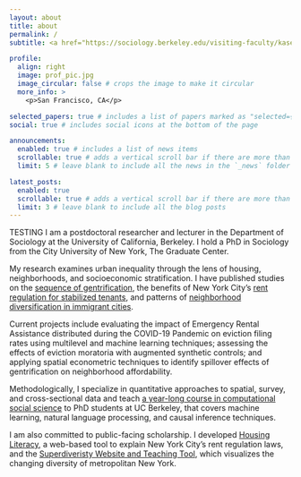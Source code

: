 ```yaml
---
layout: about
title: about
permalink: /
subtitle: <a href="https://sociology.berkeley.edu/visiting-faculty/kasey-zapatka" target="_blank">Postdoctoral Researcher and Lecturer,</a> University of California, Berkeley

profile:
  align: right
  image: prof_pic.jpg
  image_circular: false # crops the image to make it circular
  more_info: >
    <p>San Francisco, CA</p>

selected_papers: true # includes a list of papers marked as "selected={true}"
social: true # includes social icons at the bottom of the page

announcements:
  enabled: true # includes a list of news items
  scrollable: true # adds a vertical scroll bar if there are more than 3 news items
  limit: 5 # leave blank to include all the news in the `_news` folder

latest_posts:
  enabled: true
  scrollable: true # adds a vertical scroll bar if there are more than 3 new posts items
  limit: 3 # leave blank to include all the blog posts
---
```


TESTING I am a postdoctoral researcher and lecturer in the Department of Sociology at the University of California, Berkeley. I hold a PhD in Sociology from the City University of New York, The Graduate Center.

My research examines urban inequality through the lens of housing, neighborhoods, and socioeconomic stratification. I have published studies on the [sequence of gentrification](https://journals.sagepub.com/doi/10.1177/0042098020940596), the benefits of New York City’s [rent regulation for stabilized tenants](https://journals.sagepub.com/doi/10.1177/15356841221123762), and patterns of [neighborhood diversification in immigrant cities](https://www.kaseyzapatka.com/publication/russell-sage/).

Current projects include evaluating the impact of Emergency Rental Assistance distributed during the COVID-19 Pandemic on eviction filing rates using multilevel and machine learning techniques; assessing the effects of eviction moratoria with augmented synthetic controls; and applying spatial econometric techniques to identify spillover effects of gentrification on neighborhood affordability. 

Methodologically, I specialize in quantitative approaches to spatial, survey, and cross-sectional data and teach [a year-long course in computational social science](https://github.com/kaseyzapatka/Computational-Social-Science-Training-Program) to PhD students at UC Berkeley, that covers machine learning, natural language processing, and causal inference techniques.

I am also committed to public-facing scholarship. I developed [Housing Literacy](https://housingliteracynyc.org), a web-based tool to explain New York City’s rent regulation laws, and the [Superdiveristy Website and Teaching Tool](http://www.superdiv-newyork.mmg.mpg.de/#newyork-intro?bubble;filter:Total%20population?map;variables:0,0;mode:traditional?treePermanent;year:2012;category:Family?treeTemporary;year:2012;category:Students?sankey;year:2018?dashboard;filters:Total%20-%20Sex,Total%20-%20Age%2018%20to%2065,Total%20-%20Race-ethnicity,Total%20-%20Immigrant%20cohort,Total%20-%20NYC%20status), which visualizes the changing diversity of metropolitan New York.
